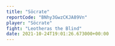 ```yaml
---
title: "Söcrate"
reportCode: "BNhy3GwzCKJA89Vn"
player: "Söcrate"
fight: "Leotheras the Blind"
date: 2021-10-24T19:01:26.673000+00:00
---
```

